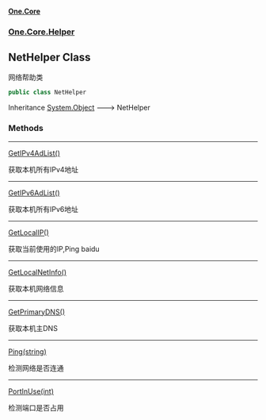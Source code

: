 #### [One.Core](index.md 'index')
### [One.Core.Helper](One_Core_Helper.md 'One.Core.Helper')
## NetHelper Class
网络帮助类 
```csharp
public class NetHelper
```

Inheritance [System.Object](https://docs.microsoft.com/en-us/dotnet/api/System.Object 'System.Object') &#129106; NetHelper  
### Methods

***
[GetIPv4AdList()](One_Core_Helper_NetHelper_GetIPv4AdList().md 'One.Core.Helper.NetHelper.GetIPv4AdList()')

获取本机所有IPv4地址 

***
[GetIPv6AdList()](One_Core_Helper_NetHelper_GetIPv6AdList().md 'One.Core.Helper.NetHelper.GetIPv6AdList()')

获取本机所有IPv6地址 

***
[GetLocalIP()](One_Core_Helper_NetHelper_GetLocalIP().md 'One.Core.Helper.NetHelper.GetLocalIP()')

获取当前使用的IP,Ping baidu 

***
[GetLocalNetInfo()](One_Core_Helper_NetHelper_GetLocalNetInfo().md 'One.Core.Helper.NetHelper.GetLocalNetInfo()')

获取本机网络信息 

***
[GetPrimaryDNS()](One_Core_Helper_NetHelper_GetPrimaryDNS().md 'One.Core.Helper.NetHelper.GetPrimaryDNS()')

获取本机主DNS 

***
[Ping(string)](One_Core_Helper_NetHelper_Ping(string).md 'One.Core.Helper.NetHelper.Ping(string)')

检测网络是否连通 

***
[PortInUse(int)](One_Core_Helper_NetHelper_PortInUse(int).md 'One.Core.Helper.NetHelper.PortInUse(int)')

检测端口是否占用 
